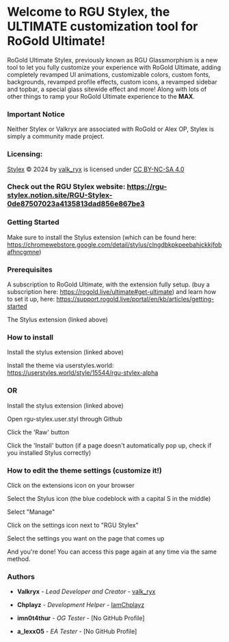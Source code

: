 # Welcome to RGU Stylex, the ULTIMATE customization tool for RoGold Ultimate!
RoGold Ultimate Stylex, previously known as RGU Glassmorphism is a new tool to let you fully customize your experience with RoGold Ultimate, adding completely revamped UI animations, customizable colors, custom fonts, backgrounds, revamped profile effects, custom icons, a revamped sidebar and topbar, a special glass sitewide effect and more! Along with lots of other things to ramp your RoGold Ultimate experience to the **MAX**.

### Important Notice
Neither Stylex or Valkryx are associated with RoGold or Alex OP, Stylex is simply a community made project.

### Licensing:
[Stylex](https://github.com/valk-ryx/rgu-stylex/tree/main) © 2024 by [valk_ryx](https://github.com/valk-ryx) is licensed under [CC BY-NC-SA 4.0](http://creativecommons.org/licenses/by-nc-sa/4.0/?ref=chooser-v1) 

### Check out the RGU Stylex website: https://rgu-stylex.notion.site/RGU-Stylex-0de87507023a4135813dad856e867be3

### Getting Started

Make sure to install the Stylus extension (which can be found here: https://chromewebstore.google.com/detail/stylus/clngdbkpkpeebahjckkjfobafhncgmne)

### Prerequisites

A subscription to RoGold Ultimate, with the extension fully setup. (buy a subscription here: https://rogold.live/ultimate#get-ultimate) and learn how to set it up, here: https://support.rogold.live/portal/en/kb/articles/getting-started

The Stylus extension (linked above)

### How to install

Install the stylus extension (linked above)

Install the theme via userstyles.world: https://userstyles.world/style/15544/rgu-stylex-alpha

### OR

Install the stylus extension (linked above)

Open rgu-stylex.user.styl through Github

Click the 'Raw' button

Click the 'Install' button (if a page doesn't automatically pop up, check if you installed Stylus correctly)

### How to edit the theme settings (customize it!) 

Click on the extensions icon on your browser

Select the Stylus icon (the blue codeblock with a capital S in the middle)

Select "Manage"

Click on the settings icon next to "RGU Stylex"

Select the settings you want on the page that comes up

And you're done! You can access this page again at any time via the same method.

### Authors

* **Valkryx** - *Lead Developer and Creator* - [valk_ryx](https://github.com/valk-ryx)

* **Chplayz** - *Development Helper* - [IamChplayz](https://github.com/IamChplayz)

* **imn0t4thur** - *OG Tester* - [No GitHub Profile]

* **a_lexxO5** - *EA Tester* - [No GitHub Profile]

